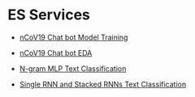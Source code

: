 # ES Services

- [nCoV19 Chat bot Model Training](https://nbviewer.jupyter.org/github/bilha-analytics/es_services/blob/c4bef29899a200f988d08808ea53a748b4108240/faq_chat_bot/notebooks/nCoV-19_faq_chatbot-Part3.ipynb)


- [nCoV19 Chat bot EDA](https://nbviewer.jupyter.org/github/bilha-analytics/es_services/blob/2b24aeb276e3cc11c2aa08aa275b7c0cdb651684/faq_chat_bot/notebooks/nCoV-19_faq_chat_bot.ipynb)


- [N-gram MLP Text Classification](https://nbviewer.jupyter.org/github/bilha-analytics/es_services/blob/ad32dd33370325d2c144f8ded7e3ad13c4a72910/chat_bot_2/notebooks/round_2%20-%20basics%20-%20Text%20Classification.ipynb)

- [Single RNN and Stacked RNNs Text Classification](https://nbviewer.jupyter.org/github/bilha-analytics/es_services/blob/0204a4d5e3f102bce5f885b81190930818fa4c36/chat_bot_2/notebooks/round%202%20-%20basics%20-%20RNN%20Models.ipynb)

